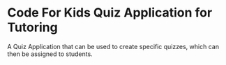 # Code For Kids Quiz Application for Tutoring
A Quiz Application that can be used to create specific quizzes, which can then be assigned to students.

